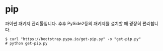 # pip
파이썬 패키지 관리툴입니다.
추후 PySide2등의 패키지를 설치할 때 굉장히 편리합니다.

```
$ curl "https://bootstrap.pypa.io/get-pip.py" -o "get-pip.py"
# python get-pip.py
```
